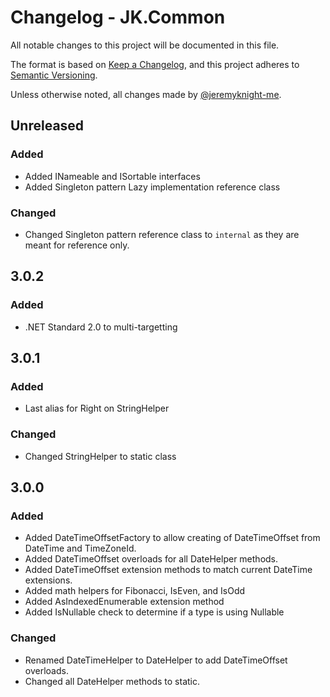 ﻿# Changelog - JK.Common

All notable changes to this project will be documented in this file.

The format is based on [Keep a Changelog](https://keepachangelog.com/),
and this project adheres to [Semantic Versioning](https://semver.org/spec/v2.0.0.html).

Unless otherwise noted, all changes made by [@jeremyknight-me](https://github.com/jeremyknight-me).

## Unreleased

### Added 

- Added INameable and ISortable interfaces
- Added Singleton pattern Lazy<T> implementation reference class

### Changed

- Changed Singleton pattern reference class to `internal` as they are meant for reference only.

## 3.0.2

### Added

- .NET Standard 2.0 to multi-targetting

## 3.0.1

### Added

- Last alias for Right on StringHelper

### Changed

- Changed StringHelper to static class

## 3.0.0

### Added 

- Added DateTimeOffsetFactory to allow creating of DateTimeOffset from DateTime and TimeZoneId.
- Added DateTimeOffset overloads for all DateHelper methods.
- Added DateTimeOffset extension methods to match current DateTime extensions.
- Added math helpers for Fibonacci, IsEven, and IsOdd
- Added AsIndexedEnumerable extension method
- Added IsNullable check to determine if a type is using Nullable<T>

### Changed

- Renamed DateTimeHelper to DateHelper to add DateTimeOffset overloads.
- Changed all DateHelper methods to static.
